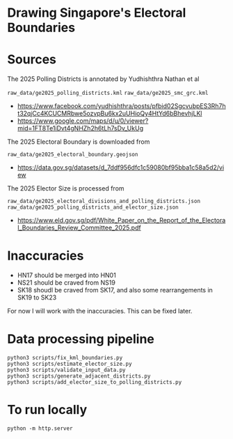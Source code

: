 # Drawing Singapore's Electoral Boundaries



# Sources

The 2025 Polling Districts is annotated by Yudhishthra Nathan et al

`raw_data/ge2025_polling_districts.kml`
`raw_data/ge2025_smc_grc.kml`

- https://www.facebook.com/yudhishthra/posts/pfbid02SgcvubpES3Rh7ht32qjCc4KCUCMRbwe5ozvpBu6kx2uUHioQy4HtYd6bBhevhjLKl
- https://www.google.com/maps/d/u/0/viewer?mid=1FT8Te1iDvt4gNHZh2h6tLh7sDv_UkUg


The 2025 Electoral Boundary is downloaded from

`raw_data/ge2025_electoral_boundary.geojson`

- https://data.gov.sg/datasets/d_7ddf956dfc1c59080bf95bba1c58a5d2/view


The 2025 Elector Size is processed from

`raw_data/ge2025_electoral_divisions_and_polling_districts.json`
`raw_data/ge2025_polling_districts_and_elector_size.json`

- https://www.eld.gov.sg/pdf/White_Paper_on_the_Report_of_the_Electoral_Boundaries_Review_Committee_2025.pdf


# Inaccuracies

- HN17 should be merged into HN01
- NS21 should be craved from NS19
- SK18 shoudl be craved from SK17, and also some rearrangements in SK19 to SK23

For now I will work with the inaccuracies. This can be fixed later.


# Data processing pipeline

```
python3 scripts/fix_kml_boundaries.py
python3 scripts/estimate_elector_size.py
python3 scripts/validate_input_data.py
python3 scripts/generate_adjacent_districts.py
python3 scripts/add_elector_size_to_polling_districts.py
```


# To run locally

```
python -m http.server
```
